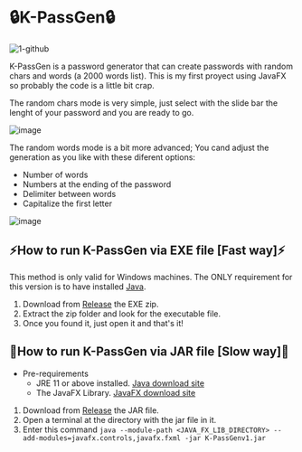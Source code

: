 # 🔒K-PassGen🔒
![1-github](https://github.com/user-attachments/assets/2ece3938-7cb1-4564-8d3f-37b1cbc09dfd)

K-PassGen is a password generator that can create passwords with random chars and words (a 2000 words list). This is my first proyect using JavaFX so probably the code is a little bit crap.

The random chars mode is very simple, just select with the slide bar the lenght of your password and you are ready to go.

![image](https://github.com/user-attachments/assets/29807b1d-6d8a-4c7e-80a1-d190d57df1fc)

The random words mode is a bit more advanced; You cand adjust the generation as you like with these diferent options: 
- Number of words
- Numbers at the ending of the password
- Delimiter between words
- Capitalize the first letter

![image](https://github.com/user-attachments/assets/c4d9bf22-c1a0-4d17-af57-463a3eb0178a)

## ⚡How to run K-PassGen via EXE file [Fast way]⚡ 
This method is only valid for Windows machines.
The ONLY requirement for this version is to have installed [Java](https://www.java.com/en/download/manual.jsp).
1. Download from [Release](https://github.com/su-Kaizen/K-PassGen/releases/tag/v1-exe) the EXE zip.
2. Extract the zip folder and look for the executable file.
3. Once you found it, just open it and that's it!
   
## 🐌How to run K-PassGen via JAR file [Slow way]🐌
- Pre-requirements
  - JRE 11 or above installed. [Java download site](https://www.java.com/en/download/manual.jsp)
  - The JavaFX Library. [JavaFX download site](https://gluonhq.com/products/javafx/)

1. Download from [Release](https://github.com/su-Kaizen/K-PassGen/releases/tag/v1-jar) the JAR file. 
2. Open a terminal at the directory with the jar file in it.
3. Enter this command ``` java --module-path <JAVA_FX_LIB_DIRECTORY> --add-modules=javafx.controls,javafx.fxml -jar K-PassGenv1.jar ```

  


